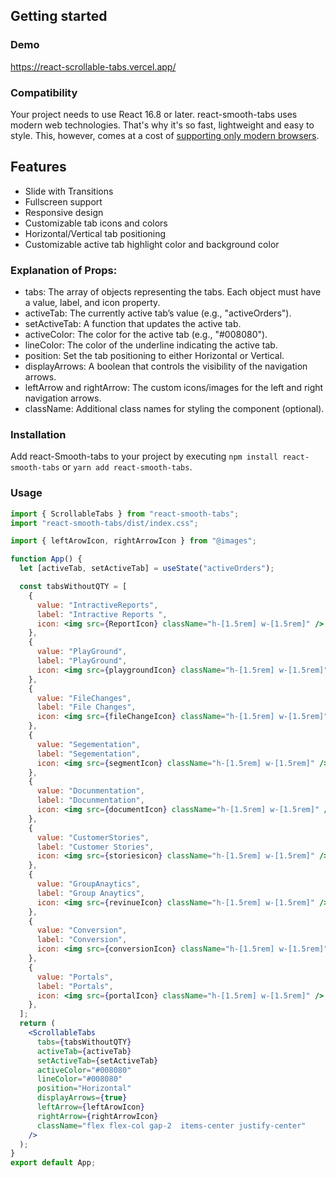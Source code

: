 ﻿## Getting started

### Demo

https://react-scrollable-tabs.vercel.app/

### Compatibility

Your project needs to use React 16.8 or later. react-smooth-tabs uses modern web technologies. That's why it's so fast, lightweight and easy to style. This, however, comes at a cost of [supporting only modern browsers](https://caniuse.com/#feat=internationalization).

## Features

- Slide with Transitions
- Fullscreen support
- Responsive design
- Customizable tab icons and colors
- Horizontal/Vertical tab positioning
- Customizable active tab highlight color and background color


### Explanation of Props:
- tabs: The array of objects representing the tabs. Each object must have a value, label, and icon property.
- activeTab: The currently active tab’s value (e.g., "activeOrders").
- setActiveTab: A function that updates the active tab.
- activeColor: The color for the active tab (e.g., "#008080").
- lineColor: The color of the underline indicating the active tab.
- position: Set the tab positioning to either Horizontal or Vertical.
- displayArrows: A boolean that controls the visibility of the navigation arrows.
- leftArrow and rightArrow: The custom icons/images for the left and right navigation arrows.
- className: Additional class names for styling the component (optional).


### Installation

Add react-Smooth-tabs to your project by executing `npm install react-smooth-tabs` or `yarn add react-smooth-tabs`.


### Usage

```jsx
import { ScrollableTabs } from "react-smooth-tabs";
import "react-smooth-tabs/dist/index.css";
```

```jsx
import { leftArowIcon, rightArrowIcon } from "@images";

function App() {
  let [activeTab, setActiveTab] = useState("activeOrders");

  const tabsWithoutQTY = [
    {
      value: "IntractiveReports",
      label: "Intractive Reports ",
      icon: <img src={ReportIcon} className="h-[1.5rem] w-[1.5rem]" />,
    },
    {
      value: "PlayGround",
      label: "PlayGround",
      icon: <img src={playgroundIcon} className="h-[1.5rem] w-[1.5rem]" />,
    },
    {
      value: "FileChanges",
      label: "File Changes",
      icon: <img src={fileChangeIcon} className="h-[1.5rem] w-[1.5rem]" />,
    },
    {
      value: "Segementation",
      label: "Segementation",
      icon: <img src={segmentIcon} className="h-[1.5rem] w-[1.5rem]" />,
    },
    {
      value: "Docunmentation",
      label: "Docunmentation",
      icon: <img src={documentIcon} className="h-[1.5rem] w-[1.5rem]" />,
    },
    {
      value: "CustomerStories",
      label: "Customer Stories",
      icon: <img src={storiesicon} className="h-[1.5rem] w-[1.5rem]" />,
    },
    {
      value: "GroupAnaytics",
      label: "Group Anaytics",
      icon: <img src={revinueIcon} className="h-[1.5rem] w-[1.5rem]" />,
    },
    {
      value: "Conversion",
      label: "Conversion",
      icon: <img src={conversionIcon} className="h-[1.5rem] w-[1.5rem]" />,
    },
    {
      value: "Portals",
      label: "Portals",
      icon: <img src={portalIcon} className="h-[1.5rem] w-[1.5rem]" />,
    },
  ];
  return (
    <ScrollableTabs
      tabs={tabsWithoutQTY}
      activeTab={activeTab}
      setActiveTab={setActiveTab}
      activeColor="#008080"
      lineColor="#008080"
      position="Horizontal"
      displayArrows={true}
      leftArrow={leftArowIcon}
      rightArrow={rightArrowIcon}
      className="flex flex-col gap-2  items-center justify-center"
    />
  );
}
export default App;


```


